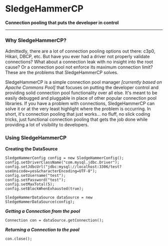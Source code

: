 # SledgeHammerCP

**Connection pooling that puts the developer in control**

------------------------

### Why SledgeHammerCP?
Admittedly, there are a lot of connection pooling options out there: c3p0, Hikari, DBCP, etc. But have you ever had a driver not properly validate connections? What about a connection leak with no insight into the root cause? Or a connection pool not enforce its maximum connection limit? These are the problems that SledgeHammerCP solves.

SledgeHammerCP is a simple connection pool manager _[currently based on Apache Commons Pool]_ that focuses on putting the developer control and providing solid connection pool functionality over all else. It's meant to be easily debugged and pluggable in place of other popular connection pool libraries. If you have a problem with connections, SledgeHammerCP can solve it or at the very least highlight where the problem is occurring. In short, it's connection pooling that just works... no fluff, no slick coding tricks, just functional connection pooling that gets the job done while providing a lot of visibility to developers.

### Using SledgeHammerCP
**Creating the DataSource**
```
SledgeHammerConfig config = new SledgeHammerConfig();
config.setDriverClassName("com.mysql.jdbc.Driver");
config.setJdbcUrl("jdbc:mysql://localhost:3306/test?useUnicode=yes&characterEncoding=UTF-8");
config.setUsername("test");
config.setPassword("test");
config.setMaxTotal(5);
config.setBlockWhenExhausted(true);

SledgeHammerDataSource dataSource = new SledgeHammerDataSource(config);
```
***Getting a Connection from the pool***
```
Connection con = dataSource.getConnection();
```
***Returning a Connection to the pool***
```
con.close();
```
